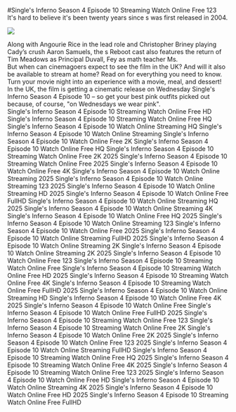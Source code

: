 #Single's Inferno Season 4 Episode 10 Streaming Watch Online Free 123  
It's hard to believe it's been twenty years since s was first released in 2004.  
  
[![](https://i.imgur.com/qSNzIqt.png)](https://movie.rssnews.media/ECLsqNYbn.php)  
  
Along with Angourie Rice in the lead role and Christopher Briney playing Cady’s crush Aaron Samuels, the s Reboot cast also features the return of Tim Meadows as Principal Duvall, Fey as math teacher Ms.  
But when can cinemagoers expect to see the film in the UK? And will it also be available to stream at home? Read on for everything you need to know.  
Turn your movie night into an experience with a movie, meal, and dessert!  
In the UK, the film is getting a cinematic release on Wednesday Single's Inferno Season 4 Episode 10 – so get your best pink outfits picked out because, of course, "on Wednesdays we wear pink".  
Single's Inferno Season 4 Episode 10 Streaming Watch Online Free HD
Single's Inferno Season 4 Episode 10 Streaming Watch Online Free HQ
Single's Inferno Season 4 Episode 10 Watch Online Streaming HQ
Single's Inferno Season 4 Episode 10 Watch Online Streaming
Single's Inferno Season 4 Episode 10 Watch Online Free 2K
Single's Inferno Season 4 Episode 10 Watch Online Free HQ
Single's Inferno Season 4 Episode 10 Streaming Watch Online Free 2K 2025
Single's Inferno Season 4 Episode 10 Streaming Watch Online Free 2025
Single's Inferno Season 4 Episode 10 Watch Online Free 4K
Single's Inferno Season 4 Episode 10 Watch Online Streaming 2025
Single's Inferno Season 4 Episode 10 Watch Online Streaming 123 2025
Single's Inferno Season 4 Episode 10 Watch Online Streaming HD 2025
Single's Inferno Season 4 Episode 10 Watch Online Free FullHD
Single's Inferno Season 4 Episode 10 Watch Online Streaming HQ 2025
Single's Inferno Season 4 Episode 10 Watch Online Streaming 4K
Single's Inferno Season 4 Episode 10 Watch Online Free HQ 2025
Single's Inferno Season 4 Episode 10 Watch Online Streaming 123
Single's Inferno Season 4 Episode 10 Watch Online Free 2025
Single's Inferno Season 4 Episode 10 Watch Online Streaming FullHD 2025
Single's Inferno Season 4 Episode 10 Watch Online Streaming 2K
Single's Inferno Season 4 Episode 10 Watch Online Streaming 2K 2025
Single's Inferno Season 4 Episode 10 Watch Online Free 123
Single's Inferno Season 4 Episode 10 Streaming Watch Online Free
Single's Inferno Season 4 Episode 10 Streaming Watch Online Free HD 2025
Single's Inferno Season 4 Episode 10 Streaming Watch Online Free 4K
Single's Inferno Season 4 Episode 10 Streaming Watch Online Free FullHD 2025
Single's Inferno Season 4 Episode 10 Watch Online Streaming HD
Single's Inferno Season 4 Episode 10 Watch Online Free 4K 2025
Single's Inferno Season 4 Episode 10 Watch Online Free
Single's Inferno Season 4 Episode 10 Watch Online Free FullHD 2025
Single's Inferno Season 4 Episode 10 Streaming Watch Online Free 123
Single's Inferno Season 4 Episode 10 Streaming Watch Online Free 2K
Single's Inferno Season 4 Episode 10 Watch Online Free 2K 2025
Single's Inferno Season 4 Episode 10 Watch Online Free 123 2025
Single's Inferno Season 4 Episode 10 Watch Online Streaming FullHD
Single's Inferno Season 4 Episode 10 Streaming Watch Online Free HQ 2025
Single's Inferno Season 4 Episode 10 Streaming Watch Online Free 4K 2025
Single's Inferno Season 4 Episode 10 Streaming Watch Online Free 123 2025
Single's Inferno Season 4 Episode 10 Watch Online Free HD
Single's Inferno Season 4 Episode 10 Watch Online Streaming 4K 2025
Single's Inferno Season 4 Episode 10 Watch Online Free HD 2025
Single's Inferno Season 4 Episode 10 Streaming Watch Online Free FullHD